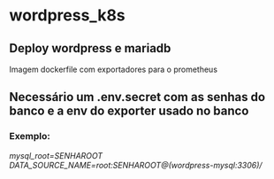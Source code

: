 # wordpress_k8s
## Deploy wordpress e mariadb <br />
Imagem dockerfile com exportadores para o prometheus <br />
## Necessário um .env.secret com as senhas do banco e a env do exporter usado no banco <br />
### Exemplo:<br /><i>
mysql_root=SENHAROOT<br />
DATA_SOURCE_NAME=root:SENHAROOT@(wordpress-mysql:3306)/<br />
